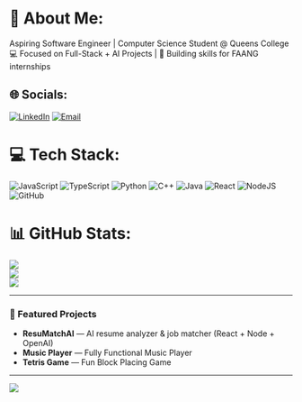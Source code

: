 # 💫 About Me:
Aspiring Software Engineer | Computer Science Student @ Queens College  
💻 Focused on Full-Stack + AI Projects | 🚀 Building skills for FAANG internships

## 🌐 Socials:
[![LinkedIn](https://img.shields.io/badge/LinkedIn-%230077B5.svg?logo=linkedin&logoColor=white)](https://linkedin.com/in/luv-patel-395267299)
[![Email](https://img.shields.io/badge/Email-D14836.svg?logo=gmail&logoColor=white)](mailto:your.email@domain.com)

# 💻 Tech Stack:
![JavaScript](https://img.shields.io/badge/JavaScript-%23323330.svg?logo=javascript&logoColor=%23F7DF1E)
![TypeScript](https://img.shields.io/badge/TypeScript-%23007ACC.svg?logo=typescript&logoColor=white)
![Python](https://img.shields.io/badge/Python-3670A0?logo=python&logoColor=ffdd54)
![C++](https://img.shields.io/badge/C++-%2300599C.svg?logo=c%2B%2B&logoColor=white)
![Java](https://img.shields.io/badge/Java-%23ED8B00.svg?logo=openjdk&logoColor=white)
![React](https://img.shields.io/badge/React-%2320232a.svg?logo=react&logoColor=%2361DAFB)
![NodeJS](https://img.shields.io/badge/Node.js-6DA55F?logo=node.js&logoColor=white)
![GitHub](https://img.shields.io/badge/GitHub-%23121011.svg?logo=github&logoColor=white)

# 📊 GitHub Stats:
![](https://github-readme-stats.vercel.app/api?username=luvpatel016&theme=blue_navy&hide_border=false&include_all_commits=true&count_private=true)<br/>
![](https://nirzak-streak-stats.vercel.app/?user=luvpatel016&theme=blue_navy&hide_border=false)<br/>
![](https://github-readme-stats.vercel.app/api/top-langs/?username=luvpatel016&theme=blue_navy&hide_border=false&include_all_commits=true&count_private=true&layout=compact)

---

### 🚀 Featured Projects
- **ResuMatchAI** — AI resume analyzer & job matcher (React + Node + OpenAI)  
- **Music Player** — Fully Functional Music Player
- **Tetris Game** — Fun Block Placing Game

---

[![](https://visitcount.itsvg.in/api?id=luvpatel016&icon=2&color=1)](https://visitcount.itsvg.in)

<!-- Proudly creat
